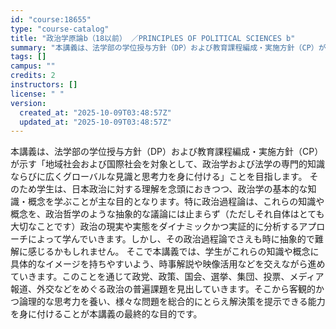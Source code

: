 ```yaml
---
id: "course:18655"
type: "course-catalog"
title: "政治学原論b（18以前） ／PRINCIPLES OF POLITICAL SCIENCES b"
summary: "本講義は、法学部の学位授与方針（DP）および教育課程編成・実施方針（CP）が示す「地域社会および国際社会を対象として、政治学および法学の専門的知識ならびに広くグローバルな見識と思考力を身に付ける」ことを目指します。 そのため学生は、日本政治…"
tags: []
campus: ""
credits: 2
instructors: []
license: " "
version:
  created_at: "2025-10-09T03:48:57Z"
  updated_at: "2025-10-09T03:48:57Z"
---
```


本講義は、法学部の学位授与方針（DP）および教育課程編成・実施方針（CP）が示す「地域社会および国際社会を対象として、政治学および法学の専門的知識ならびに広くグローバルな見識と思考力を身に付ける」ことを目指します。 そのため学生は、日本政治に対する理解を念頭におきつつ、政治学の基本的な知識・概念を学ぶことが主な目的となります。特に政治過程論は、これらの知識や概念を、政治哲学のような抽象的な議論には止まらず（ただしそれ自体はとても大切なことです）政治の現実や実態をダイナミックかつ実証的に分析するアプローチによって学んでいきます。しかし、その政治過程論でさえも時に抽象的で難解に感じるかもしれません。 そこで本講義では、学生がこれらの知識や概念に具体的なイメージを持ちやすいよう、時事解説や映像活用などを交えながら進めていきます。このことを通じて政党、政策、国会、選挙、集団、投票、メディア報道、外交などをめぐる政治の普遍課題を見出していきます。そこから客観的かつ論理的な思考力を養い、様々な問題を総合的にとらえ解決策を提示できる能力を身に付けることが本講義の最終的な目的です。
